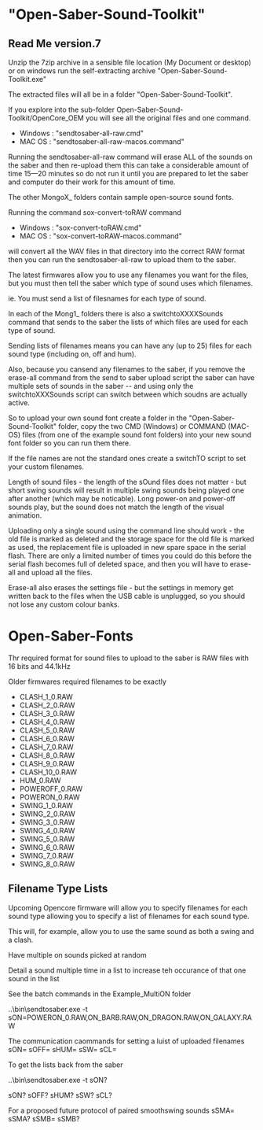 # "Open-Saber-Sound-Toolkit"

## Read Me version.7

Unzip the 7zip archive in a sensible file location (My Document or desktop)
or on windows run the self-extracting archive "Open-Saber-Sound-Toolkit.exe"

The extracted files will all be in a folder "Open-Saber-Sound-Toolkit".

If you explore into the sub-folder Open-Saber-Sound-Toolkit/OpenCore_OEM
you will see all the original files and one command.
  - Windows : "sendtosaber-all-raw.cmd"
  - MAC OS  : "sendtosaber-all-raw-macos.command"

Running the sendtosaber-all-raw command will erase ALL of the 
sounds on the saber and then re-upload them this can take a considerable 
amount of time 15—20 minutes so do not run it until you are prepared to 
let the saber and computer do their work for this amount of time.

The other MongoX_<something> folders contain sample open-source 
sound fonts.

Running the command sox-convert-toRAW command 
  - Windows : "sox-convert-toRAW.cmd"
  - MAC OS  : "sox-convert-toRAW-macos.command"

will convert all the WAV files in that directory into the correct RAW 
format then you can run the sendtosaber-all-raw to upload them to the saber.

The latest firmwares allow you to use any filenames you want for the files, 
but you must then tell the saber which type of sound uses which filenames.

ie. You must send a list of filesnames for each type of sound.

In each of the Mong1_<something> folders there is also a switchtoXXXXSounds 
command that sends to the saber the lists of which files are used for each
type of sound.

Sending lists of filenames means you can have any (up to 25) files for each 
sound type (including on, off and hum).

Also, because you cansend any filenames to the saber, if you remove the 
erase-all command from the send to saber upload script the saber can have 
multiple sets of sounds in the saber -- and using only the switchtoXXXSounds 
script can switch between which soudns are actually active.

So to upload your own sound font create a folder in the 
"Open-Saber-Sound-Toolkit" folder, copy the two CMD (Windows) or 
COMMAND (MAC-OS) files (from one of the example sound font folders) 
into your new sound font folder so you can run them there.

If the file names are not the standard ones create a switchTO script to set 
your custom filenames.

Length of sound files - the length of the sOund files does not matter - 
but short swing sounds will result in multiple swing sounds being 
played one after another (which may be noticable). Long power-on and 
power-off sounds play, but the sound does not match the length of the 
visual animation.

Uploading only a single sound using the command line should work - the 
old file is marked as deleted and the storage space for the old file is 
marked as used, the replacement file is uploaded in new spare space in 
the serial flash. There are only a limited number of times you could do 
this before the serial flash becomes full of deleted space, and then 
you will have to erase-all and upload all the files.

Erase-all also erases the settings file - but the settings in memory get 
written back to the files when the USB cable is unplugged, so you 
should not lose any custom colour banks.

# Open-Saber-Fonts
Thr required format for sound files to upload to the saber is RAW 
files with 16 bits and 44.1kHz

Older firmwares required filenames to be exactly
* CLASH_1_0.RAW
* CLASH_2_0.RAW
* CLASH_3_0.RAW
* CLASH_4_0.RAW
* CLASH_5_0.RAW
* CLASH_6_0.RAW
* CLASH_7_0.RAW
* CLASH_8_0.RAW
* CLASH_9_0.RAW
* CLASH_10_0.RAW
* HUM_0.RAW
* POWEROFF_0.RAW
* POWERON_0.RAW
* SWING_1_0.RAW
* SWING_2_0.RAW
* SWING_3_0.RAW
* SWING_4_0.RAW
* SWING_5_0.RAW
* SWING_6_0.RAW
* SWING_7_0.RAW
* SWING_8_0.RAW

## Filename Type Lists

 Upcoming Opencore firmware will allow you to specify filenames for each sound type
 allowing you to specify a list of filenames for each sound type.
 
 This will, for example, allow you to use the same sound as both a swing and a clash.
 
 Have multiple on sounds picked at random
 
 Detail a sound multiple time in a list to increase teh occurance of that one sound in the list
 
 See the batch commands in the Example_MultiON folder
 
 ..\bin\sendtosaber.exe -t sON=POWERON_0.RAW,ON_BARB.RAW,ON_DRAGON.RAW,ON_GALAXY.RAW

 The communication caommands for setting a luist of uploaded filenames
 sON=
 sOFF=
 sHUM=
 sSW=
 sCL=
 
 To get the lists back from the saber
 
 ..\bin\sendtosaber.exe -t sON?
 
 sON?
 sOFF?
 sHUM?
 sSW?
 sCL?
 
 For a proposed future protocol of paired smoothswing sounds
 sSMA=
 sSMA?
 sSMB=
 sSMB?
